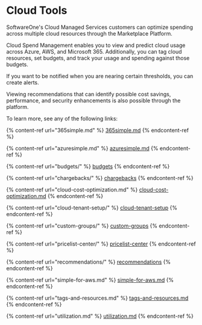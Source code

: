 # Cloud Tools

SoftwareOne's Cloud Managed Services customers can optimize spending across multiple cloud resources through the Marketplace Platform.&#x20;

Cloud Spend Management enables you to view and predict cloud usage across Azure, AWS, and Microsoft 365. Additionally, you can tag cloud resources, set budgets, and track your usage and spending against those budgets.&#x20;

If you want to be notified when you are nearing certain thresholds, you can create alerts.&#x20;

Viewing recommendations that can identify possible cost savings, performance, and security enhancements is also possible through the platform.

To learn more, see any of the following links:

{% content-ref url="365simple.md" %}
[365simple.md](365simple.md)
{% endcontent-ref %}

{% content-ref url="azuresimple.md" %}
[azuresimple.md](azuresimple.md)
{% endcontent-ref %}

{% content-ref url="budgets/" %}
[budgets](budgets/)
{% endcontent-ref %}

{% content-ref url="chargebacks/" %}
[chargebacks](chargebacks/)
{% endcontent-ref %}

{% content-ref url="cloud-cost-optimization.md" %}
[cloud-cost-optimization.md](cloud-cost-optimization.md)
{% endcontent-ref %}

{% content-ref url="cloud-tenant-setup/" %}
[cloud-tenant-setup](cloud-tenant-setup/)
{% endcontent-ref %}

{% content-ref url="custom-groups/" %}
[custom-groups](custom-groups/)
{% endcontent-ref %}

{% content-ref url="pricelist-center/" %}
[pricelist-center](pricelist-center/)
{% endcontent-ref %}

{% content-ref url="recommendations/" %}
[recommendations](recommendations/)
{% endcontent-ref %}

{% content-ref url="simple-for-aws.md" %}
[simple-for-aws.md](simple-for-aws.md)
{% endcontent-ref %}

{% content-ref url="tags-and-resources.md" %}
[tags-and-resources.md](tags-and-resources.md)
{% endcontent-ref %}

{% content-ref url="utilization.md" %}
[utilization.md](utilization.md)
{% endcontent-ref %}

